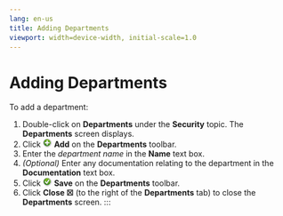 ```yaml
---
lang: en-us
title: Adding Departments
viewport: width=device-width, initial-scale=1.0
---
```


#  Adding Departments

To add a department:

1.  Double-click on **Departments** under the **Security** topic. The
    **Departments** screen displays.
2.  Click ![Add icon](../../../Resources/Images/EM/EMadd.png "Add icon")
    **Add** on the **Departments** toolbar.
3.  Enter the *department name* in the **Name** text box.
4.  *(Optional)* Enter any documentation relating to the
    department in the **Documentation** text box.
5.  Click ![Save     icon](../../../Resources/Images/EM/EMsave.png "Save icon") **Save**
    on the **Departments** toolbar.
6.  Click **Close ☒** (to the right of the **Departments** tab) to close
    the **Departments** screen.
:::

 


